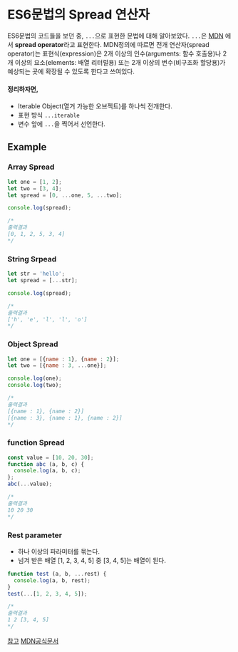 # ES6문법의 Spread 연산자
ES6문법의 코드들을 보던 중, `...`으로 표현한 문법에 대해 알아보았다.
`...`은 [MDN](https://developer.mozilla.org/ko/docs/Web/JavaScript/Reference/Operators/Spread_operator) 에서 **spread operator**라고 표현한다.
MDN정의에 따르면 전개 연산자(spread operator)는 표현식(expression)은 2개 이상의 인수(arguments: 함수 호출용)나 2개 이상의 요소(elements: 배열 리터럴용) 또는 2개 이상의 변수(비구조화 할당용)가 예상되는 곳에 확장될 수 있도록 한다고 쓰여있다.

#### 정리하자면,
- Iterable Object(열거 가능한 오브젝트)를 하나씩 전개한다.
- 표현 방식 `...iterable`
- 변수 앞에 `...`을 찍어서 선언한다.
  
    
## Example
### Array Spread
```js
let one = [1, 2];
let two = [3, 4];
let spread = [0, ...one, 5, ...two];

console.log(spread);

/*
출력결과
[0, 1, 2, 5, 3, 4]
*/
```

### String Srpead
```js
let str = 'hello';
let spread = [...str];

console.log(spread);

/*
출력결과 
['h', 'e', 'l', 'l', 'o']
*/
```
  
### Object Spread
```js
let one = [{name : 1}, {name : 2}];
let two = [{name : 3, ...one}];

console.log(one);
console.log(two);

/*
출력결과
[{name : 1}, {name : 2}]
[{name : 3}, {name : 1}, {name : 2}]
*/
```
  
### function Spread
```js
const value = [10, 20, 30];
function abc (a, b, c) {
  console.log(a, b, c);
};
abc(...value);

/*
출력결과 
10 20 30
*/
```
  
### Rest parameter
- 하나 이상의 파라미터를 묶는다.
- 넘겨 받은 배열 [1, 2, 3, 4, 5] 중 [3, 4, 5]는 배열이 된다.

```js
function test (a, b, ...rest) {
  console.log(a, b, rest);
}
test(...[1, 2, 3, 4, 5]);

/*
출력결과
1 2 [3, 4, 5]
*/
```

[참고](http://mollangk.tistory.com/29)
[MDN공식문서](https://developer.mozilla.org/ko/docs/Web/JavaScript/Reference/Operators/Spread_operator)
